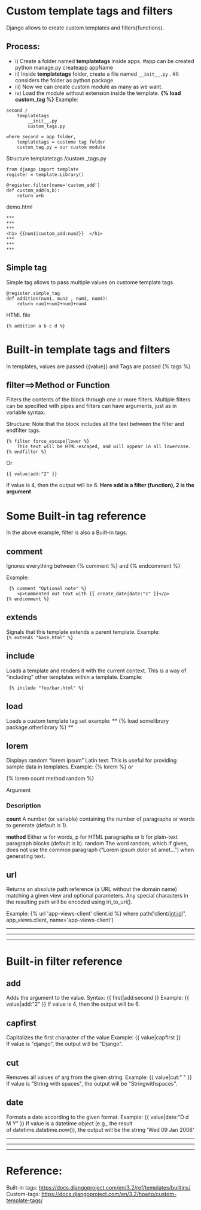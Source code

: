 ﻿# Custom template tags and filters
Django allows to create custom templates and filters(functions).

## Process: 
* i) Create a folder named **templatetags** inside apps. #app can be created python manage.py createapp appName
* ii) Inside **templatetags** folder, create a file named ```__init__.py``` . #It considers the folder as python package    
* iii) Now we can create custom module as many as we want.
* iv) Load the module without extension inside the template.
	**{% load custom_tag %}** 
Example:
```
second /
	templatetags	
		__init__.py
		custom_tags.py

where second = app folder,
	templatetags = custome tag folder
	custom_tag.py = our custom module
```
Structure
templatetags /custom _tags.py
```
from django import template
register = template.Library()

@register.filter(name='custom_add')
def custom_add(a,b):
    return a+b
```
    
demo.html
```
***
***
***
<h1> {{num1|custom_add:num2}}  </h1>
***
***
***
```

## Simple tag
Simple tag allows to pass multiple values on custome template tags.

```
@register.simple_tag
def addition(num1, mun2 , num3, num4):
	return num1+num2+num3+num4
```

HTML file
```
{% addition a b c d %}
```




# Built-in template tags and filters
In templates, values are passed  {{value}} and Tags are passed {% tags %}

## filter==>Method or Function
Filters the contents of the block through one or more filters. Multiple filters can be specified with pipes and filters can have arguments, just as in variable syntax.

Structure:
Note that the block includes all the text between the filter and endfilter tags.
```
{% filter force_escape|lower %}
	This text will be HTML-escaped, and will appear in all lowercase.	
{% endfilter %}
```
Or
```
{{ value|add:"2" }}
```
If value is 4, then the output will be 6.
**Here add is a filter (function), 2 is the argument**


# Some Built-in tag reference
In the above example, filter is also a Built-in tags.

## comment
Ignores everything between {% comment %} and {% endcomment %}

Example:

```
 {% comment "Optional note" %}
	<p>Commented out text with {{ create_date|date:"c" }}</p> 
{% endcomment %} 
```



## extends
Signals that this template extends a parent template.
Example:
``` {% extends "base.html" %} ```


## include
Loads a template and renders it with the current context. This is a way of “including” other templates within a template.
Example:
```
 {% include "foo/bar.html" %} 
```


## load
Loads a custom template tag set
example:
** {% load somelibrary package.otherlibrary %} **

## lorem
Displays random “lorem ipsum” Latin text. This is useful for providing sample data in templates.
Example:
{% lorem %}
or

{% lorem count method random %}


Argument
### Description
**count**
A number (or variable) containing the number of paragraphs or words to generate (default is 1).

**method**
Either w for words, p for HTML paragraphs or b for plain-text paragraph blocks (default is b).
random
The word random, which if given, does not use the common paragraph (“Lorem ipsum dolor sit amet…”) when generating text.

## url
Returns an absolute path reference (a URL without the domain name) matching a given view and optional parameters. Any special characters in the resulting path will be encoded using iri_to_uri().

Example:
{% url 'app-views-client' client.id %}
where
path('client/<int:id>/', app_views.client, name='app-views-client')

***
***
***




# Built-in filter reference

## add
Adds the argument to the value.
Syntax:
{{ first|add:second }}
Example:
{{ value|add:"2" }}
If value is 4, then the output will be 6.

## capfirst
Capitalizes the first character of the value
Example:
{{ value|capfirst }}
If value is "django", the output will be "Django".

## cut
Removes all values of arg from the given string.
Example:
{{ value|cut:" " }}
If value is "String with spaces", the output will be "Stringwithspaces".

## date
Formats a date according to the given format.
Example:
{{ value|date:"D d M Y" }}
If value is a datetime object (e.g., the result of datetime.datetime.now()), the output will be the string 'Wed 09 Jan 2008'

***
***
***

# Reference:
Built-in tags: https://docs.djangoproject.com/en/3.2/ref/templates/builtins/
Custom-tags: https://docs.djangoproject.com/en/3.2/howto/custom-template-tags/




